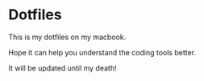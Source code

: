 # Dotfiles

This is my dotfiles on my macbook.

Hope it can help you understand the coding tools better.

It will be updated until my death!


